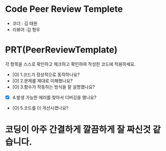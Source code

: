 # Code Peer Review Templete
- 코더 : 김 태원
- 리뷰어 :김 형우


# PRT(PeerReviewTemplate)
각 항목을 스스로 확인하고 체크하고 확인하여 작성한 코드에 적용하세요.
- [O] 1.코드가 정상적으로 동작하나요?
- [O] 2.문제를 제대로 이해했나요?
- [O] 3.함수가 작동하는 방식을 잘 설명했나요?
- [X] 4.발생 가능한 에러를 찾아서 디버깅을 했나요? 
- [O] 5.코드를 더 개선시켰나요?

# 코딩이 아주 간결하게 깔끔하게 잘 짜신것 같습니다.